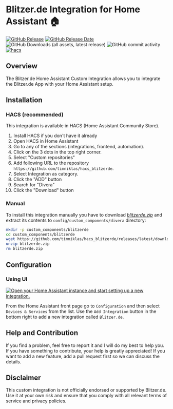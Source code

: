 # Blitzer.de Integration for Home Assistant 🏠

[![GitHub Release](https://img.shields.io/github/v/release/timniklas/hacs_blitzerde?sort=semver&style=for-the-badge&color=green)](https://github.com/timniklas/hacs_blitzerde/releases/)
[![GitHub Release Date](https://img.shields.io/github/release-date/timniklas/hacs_blitzerde?style=for-the-badge&color=green)](https://github.com/timniklas/hacs_blitzerde/releases/)
![GitHub Downloads (all assets, latest release)](https://img.shields.io/github/downloads/timniklas/hacs_blitzerde/latest/total?style=for-the-badge&label=Downloads%20latest%20Release)
![GitHub commit activity](https://img.shields.io/github/commit-activity/m/timniklas/hacs_blitzerde?style=for-the-badge)
[![hacs](https://img.shields.io/badge/HACS-Integration-blue.svg?style=for-the-badge)](https://github.com/hacs/integration)

## Overview

The Blitzer.de Home Assistant Custom Integration allows you to integrate the Blitzer.de App with your Home Assistant setup.

## Installation

### HACS (recommended)

This integration is available in HACS (Home Assistant Community Store).

1. Install HACS if you don't have it already
2. Open HACS in Home Assistant
3. Go to any of the sections (integrations, frontend, automation).
4. Click on the 3 dots in the top right corner.
5. Select "Custom repositories"
6. Add following URL to the repository `https://github.com/timniklas/hacs_blitzerde`.
7. Select Integration as category.
8. Click the "ADD" button
9. Search for "Divera"
10. Click the "Download" button

### Manual

To install this integration manually you have to download [_blitzerde.zip_](https://github.com/fwmarcel/home-assistant-divera/releases/latest/download/divera.zip) and extract its contents to `config/custom_components/divera` directory:

```bash
mkdir -p custom_components/blitzerde
cd custom_components/blitzerde
wget https://github.com/timniklas/hacs_blitzerde/releases/latest/download/blitzerde.zip
unzip blitzerde.zip
rm blitzerde.zip
```

## Configuration

### Using UI

[![Open your Home Assistant instance and start setting up a new integration.](https://my.home-assistant.io/badges/config_flow_start.svg)](https://my.home-assistant.io/redirect/config_flow_start/?domain=blitzerde)

From the Home Assistant front page go to `Configuration` and then select `Devices & Services` from the list.
Use the `Add Integration` button in the bottom right to add a new integration called `Blitzer.de`.

## Help and Contribution

If you find a problem, feel free to report it and I will do my best to help you.
If you have something to contribute, your help is greatly appreciated!
If you want to add a new feature, add a pull request first so we can discuss the details.

## Disclaimer

This custom integration is not officially endorsed or supported by Blitzer.de.
Use it at your own risk and ensure that you comply with all relevant terms of service and privacy policies.
